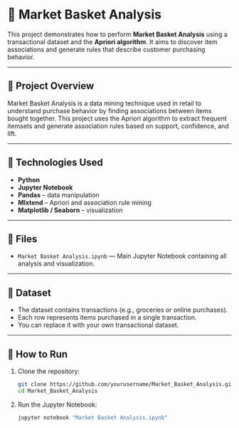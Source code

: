 # 🛒 Market Basket Analysis

This project demonstrates how to perform **Market Basket Analysis** using a transactional dataset and the **Apriori algorithm**. It aims to discover item associations and generate rules that describe customer purchasing behavior.

---

## 📘 Project Overview

Market Basket Analysis is a data mining technique used in retail to understand purchase behavior by finding associations between items bought together. This project uses the Apriori algorithm to extract frequent itemsets and generate association rules based on support, confidence, and lift.

---

## 🧰 Technologies Used

- **Python**
- **Jupyter Notebook**
- **Pandas** – data manipulation
- **Mlxtend** – Apriori and association rule mining
- **Matplotlib / Seaborn** – visualization

---

## 📁 Files

- `Market Basket Analysis.ipynb` — Main Jupyter Notebook containing all analysis and visualization.

---

## 📂 Dataset

- The dataset contains transactions (e.g., groceries or online purchases).
- Each row represents items purchased in a single transaction.
- You can replace it with your own transactional dataset.

---

## 🚀 How to Run

1. Clone the repository:
   ```bash
   git clone https://github.com/yourusername/Market_Basket_Analysis.git
   cd Market_Basket_Analysis

2. Run the Jupyter Notebook:
    ```bash
    jupyter notebook "Market Basket Analysis.ipynb"

